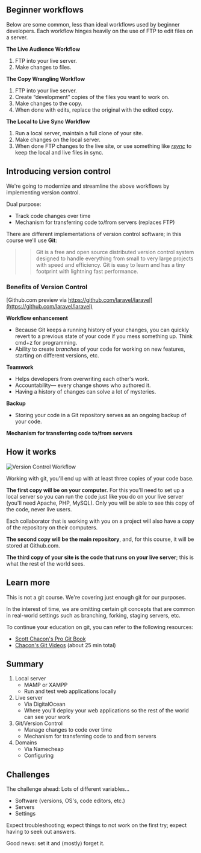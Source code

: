 ## Beginner workflows

Below are some common, less than ideal workflows used by beginner developers.
Each workflow hinges heavily on the use of FTP to edit files on a server.

__The Live Audience Workflow__

1. FTP into your live server.
2. Make changes to files.

__The Copy Wrangling Workflow__

1. FTP into your live server.
2. Create &ldquo;development&rdquo; copies of the files you want to work on.
3. Make changes to the copy.
4. When done with edits, replace the original with the edited copy.

__The Local to Live Sync Workflow__

1. Run a local server, maintain a full clone of your site.
2. Make changes on the local server.
3. When done FTP changes to the live site, or use something like [*rsync*](https://en.wikipedia.org/wiki/Rsync) to keep the local and live files in sync.




## Introducing version control

We're going to modernize and streamline the above workflows by implementing version control.

Dual purpose:
+ Track code changes over time
+ Mechanism for transferring code to/from servers (replaces FTP)

There are different implementations of version control software; in this course we'll use __Git__:

>> Git is a free and open source distributed version control system designed to handle everything from small to very large projects with speed and efficiency. Git is easy to learn and has a tiny footprint with lightning fast performance.

### Benefits of Version Control

[Github.com preview via https://github.com/laravel/laravel](https://github.com/laravel/laravel)

__Workflow enhancement__
+ Because Git keeps a running history of your changes, you can quickly revert to a previous state of your code if you mess something up. Think cmd+z for programming.
+ Ability to create *branches* of your code for working on new features, starting on different versions, etc.

__Teamwork__
+ Helps developers from overwriting each other's work.
+ Accountability&mdash; every change shows who authored it.
+ Having a history of changes can solve a lot of mysteries.

__Backup__
+ Storing your code in a Git repository serves as an ongoing backup of your code.

__Mechanism for transferring code to/from servers__


## How it works
<img src='http://making-the-internet.s3.amazonaws.com/vc-local-to-git-and-live-server-alternative@2x.png' style='max-width:540px;' alt='Version Control Workflow'>

Working with git, you'll end up with at least three copies of your code base.

__The first copy will be on your computer.__ For this you'll need to set up a local server so you can run the code just like you do on your live server (you'll need Apache, PHP, MySQL). Only you will be able to see this copy of the code, never live users.

Each collaborator that is working with you on a project will also have a copy of the repository on their computers.  

__The second copy will be the main repository__, and, for this course, it will be stored at Github.com.

__The third copy of your site is the code that runs on your live server__; this is what the rest of the world sees.




## Learn more

This is not a git course. We're covering just enough git for our purposes.

In the interest of time, we are omitting certain git concepts that are common in real-world settings such as branching, forking, staging servers, etc.

To continue your education on git, you can refer to the following resources:

+ [Scott Chacon's Pro Git Book](http://git-scm.com/book)
+ [Chacon's Git Videos](http://git-scm.com/videos) (about 25 min total)




## Summary

1. Local server
    + MAMP or XAMPP
    + Run and test web applications locally
2. Live server
    + Via DigitalOcean
    + Where you'll deploy your web applications so the rest of the world can see your work
3. Git/Version Control
    + Manage changes to code over time
    + Mechanism for transferring code to and from servers
4. Domains
    + Via Namecheap
    + Configuring




## Challenges

The challenge ahead: Lots of different variables...

+ Software (versions, OS's, code editors, etc.)
+ Servers
+ Settings

Expect troubleshooting; expect things to not work on the first try; expect having to seek out answers.

Good news: set it and (mostly) forget it.
